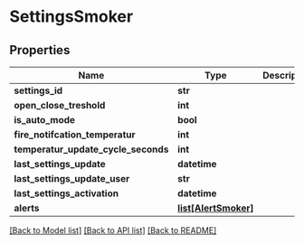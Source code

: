 # SettingsSmoker

## Properties
Name | Type | Description | Notes
------------ | ------------- | ------------- | -------------
**settings_id** | **str** |  | [optional] 
**open_close_treshold** | **int** |  | [optional] 
**is_auto_mode** | **bool** |  | [optional] 
**fire_notifcation_temperatur** | **int** |  | [optional] 
**temperatur_update_cycle_seconds** | **int** |  | [optional] 
**last_settings_update** | **datetime** |  | [optional] 
**last_settings_update_user** | **str** |  | [optional] 
**last_settings_activation** | **datetime** |  | [optional] 
**alerts** | [**list[AlertSmoker]**](AlertSmoker.md) |  | [optional] 

[[Back to Model list]](../README.md#documentation-for-models) [[Back to API list]](../README.md#documentation-for-api-endpoints) [[Back to README]](../README.md)

